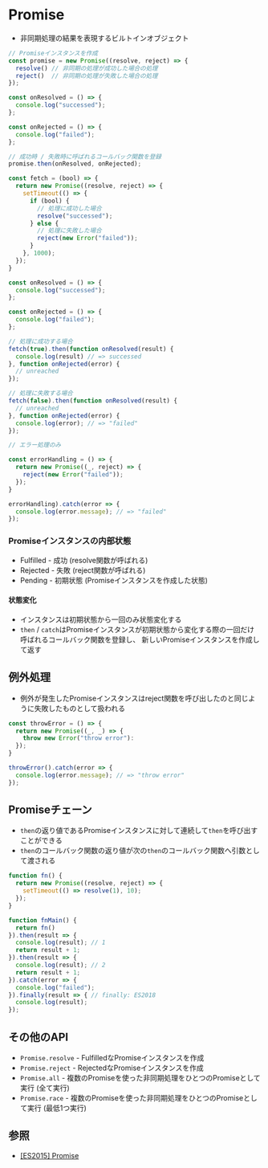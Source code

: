 # Promise
- 非同期処理の結果を表現するビルトインオブジェクト

```js
// Promiseインスタンスを作成
const promise = new Promise((resolve, reject) => {
  resolve() // 非同期の処理が成功した場合の処理
  reject()  // 非同期の処理が失敗した場合の処理
});

const onResolved = () => {
  console.log("successed");
};

const onRejected = () => {
  console.log("failed");
};

// 成功時 / 失敗時に呼ばれるコールバック関数を登録
promise.then(onResolved, onRejected);
```

```js
const fetch = (bool) => {
  return new Promise((resolve, reject) => {
    setTimeout(() => {
      if (bool) {
        // 処理に成功した場合
        resolve("successed");
      } else {
        // 処理に失敗した場合
        reject(new Error("failed"));
      }
    }, 1000);
  });
}

const onResolved = () => {
  console.log("successed");
};

const onRejected = () => {
  console.log("failed");
};

// 処理に成功する場合
fetch(true).then(function onResolved(result) {
  console.log(result) // => successed
}, function onRejected(error) {
  // unreached
});

// 処理に失敗する場合
fetch(false).then(function onResolved(result) {
  // unreached
}, function onRejected(error) {
  console.log(error); // => "failed"
});
```

```js
// エラー処理のみ

const errorHandling = () => {
  return new Promise((_, reject) => {
    reject(new Error("failed"));
  });
}

errorHandling).catch(error => {
  console.log(error.message); // => "failed"
});

```

### Promiseインスタンスの内部状態
- Fulfilled - 成功 (resolve関数が呼ばれる)
- Rejected  - 失敗 (reject関数が呼ばれる)
- Pending   - 初期状態 (Promiseインスタンスを作成した状態)

#### 状態変化
- インスタンスは初期状態から一回のみ状態変化する
- `then` / `catch`はPromiseインスタンスが初期状態から変化する際の一回だけ呼ばれるコールバック関数を登録し、
  新しいPromiseインスタンスを作成して返す

## 例外処理
- 例外が発生したPromiseインスタンスはreject関数を呼び出したのと同じように失敗したものとして扱われる

```js
const throwError = () => {
  return new Promise((_, _) => {
    throw new Error("throw error"):
  });
}

throwError().catch(error => {
  console.log(error.message); // => "throw error"
});

```

## Promiseチェーン
- `then`の返り値であるPromiseインスタンスに対して連続して`then`を呼び出すことができる
- `then`のコールバック関数の返り値が次の`then`のコールバック関数へ引数として渡される

```js
function fn() {
  return new Promise((resolve, reject) => {
    setTimeout(() => resolve(1), 10);
  });
}

function fnMain() {
  return fn()
}).then(result => {
  console.log(result); // 1
  return result + 1;
}).then(result => {
  console.log(result); // 2
  return result + 1;
}).catch(error => {
  console.log("failed");
}).finally(result => { // finally: ES2018
  console.log(result);
});
```

## その他のAPI
- `Promise.resolve` - FulfilledなPromiseインスタンスを作成
- `Promise.reject` - RejectedなPromiseインスタンスを作成
- `Promise.all` - 複数のPromiseを使った非同期処理をひとつのPromiseとして実行 (全て実行)
- `Promise.race` - 複数のPromiseを使った非同期処理をひとつのPromiseとして実行 (最低1つ実行)

## 参照
- [[ES2015] Promise](https://jsprimer.net/basic/async/#promise)

